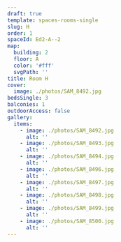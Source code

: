 ```yaml
---
draft: true
template: spaces-rooms-single
slug: H
order: 1
spaceId: Ed2-A--2
map: 
  building: 2
  floor: A
  color: '#fff'
  svgPath: ''
title: Room H
cover:
  image: ./photos/SAM_8492.jpg
bedsSingle: 3
balconies: 1
outdoorAccess: false
gallery:
  items:
    - image: ./photos/SAM_8492.jpg
      alt: ''
    - image: ./photos/SAM_8493.jpg
      alt: ''
    - image: ./photos/SAM_8494.jpg
      alt: ''
    - image: ./photos/SAM_8496.jpg
      alt: ''
    - image: ./photos/SAM_8497.jpg
      alt: ''
    - image: ./photos/SAM_8498.jpg
      alt: ''
    - image: ./photos/SAM_8499.jpg
      alt: ''
    - image: ./photos/SAM_8500.jpg
      alt: ''
---
```


